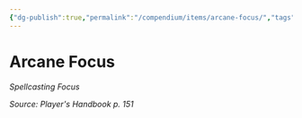 ```yaml
---
{"dg-publish":true,"permalink":"/compendium/items/arcane-focus/","tags":["compendium/src/5e/phb","item/gear/spellcasting-focus"]}
---
```


# Arcane Focus
*Spellcasting Focus*  


*Source: Player's Handbook p. 151*